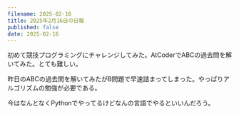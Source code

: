 ```yaml
---
filename: 2025-02-16
title: 2025年2月16日の日報
published: false
date: 2025-02-16
---
```

初めて競技プログラミングにチャレンジしてみた。AtCoderでABCの過去問を解いてみた。とても難しい。

昨日のABCの過去問を解いてみたがB問題で早速詰まってしまった。やっぱりアルゴリズムの勉強が必要である。

今はなんとなくPythonでやってるけどなんの言語でやるといいんだろう。